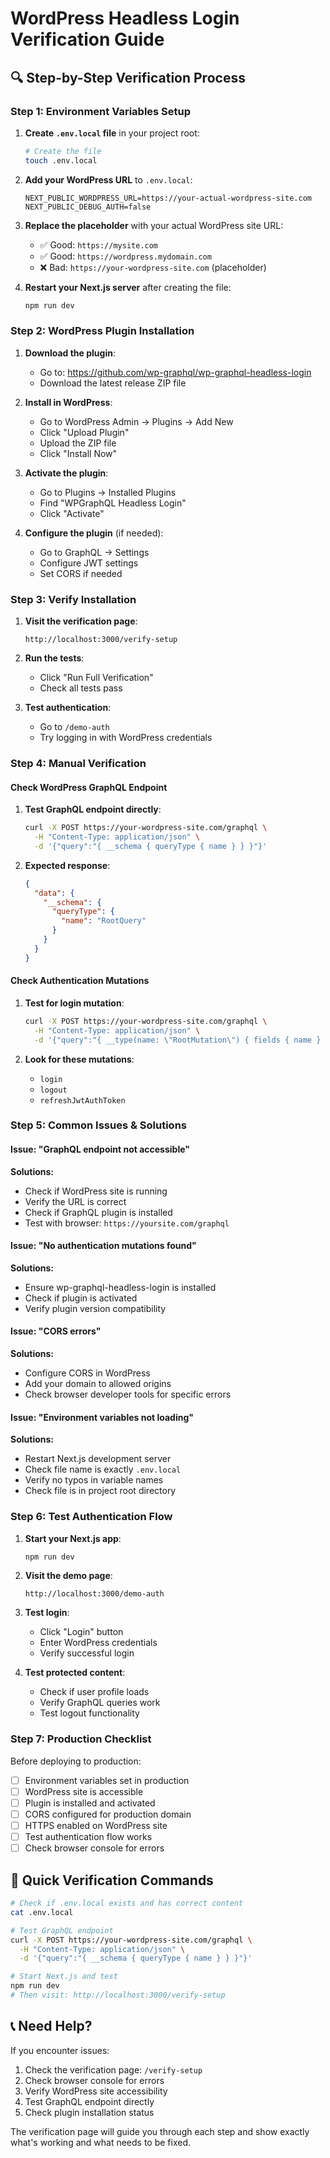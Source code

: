 # WordPress Headless Login Verification Guide

## 🔍 Step-by-Step Verification Process

### Step 1: Environment Variables Setup

1. **Create `.env.local` file** in your project root:

   ```bash
   # Create the file
   touch .env.local
   ```

2. **Add your WordPress URL** to `.env.local`:

   ```env
   NEXT_PUBLIC_WORDPRESS_URL=https://your-actual-wordpress-site.com
   NEXT_PUBLIC_DEBUG_AUTH=false
   ```

3. **Replace the placeholder** with your actual WordPress site URL:

   - ✅ Good: `https://mysite.com`
   - ✅ Good: `https://wordpress.mydomain.com`
   - ❌ Bad: `https://your-wordpress-site.com` (placeholder)

4. **Restart your Next.js server** after creating the file:
   ```bash
   npm run dev
   ```

### Step 2: WordPress Plugin Installation

1. **Download the plugin**:

   - Go to: https://github.com/wp-graphql/wp-graphql-headless-login
   - Download the latest release ZIP file

2. **Install in WordPress**:

   - Go to WordPress Admin → Plugins → Add New
   - Click "Upload Plugin"
   - Upload the ZIP file
   - Click "Install Now"

3. **Activate the plugin**:

   - Go to Plugins → Installed Plugins
   - Find "WPGraphQL Headless Login"
   - Click "Activate"

4. **Configure the plugin** (if needed):
   - Go to GraphQL → Settings
   - Configure JWT settings
   - Set CORS if needed

### Step 3: Verify Installation

1. **Visit the verification page**:

   ```
   http://localhost:3000/verify-setup
   ```

2. **Run the tests**:

   - Click "Run Full Verification"
   - Check all tests pass

3. **Test authentication**:
   - Go to `/demo-auth`
   - Try logging in with WordPress credentials

### Step 4: Manual Verification

#### Check WordPress GraphQL Endpoint

1. **Test GraphQL endpoint directly**:

   ```bash
   curl -X POST https://your-wordpress-site.com/graphql \
     -H "Content-Type: application/json" \
     -d '{"query":"{ __schema { queryType { name } } }"}'
   ```

2. **Expected response**:
   ```json
   {
     "data": {
       "__schema": {
         "queryType": {
           "name": "RootQuery"
         }
       }
     }
   }
   ```

#### Check Authentication Mutations

1. **Test for login mutation**:

   ```bash
   curl -X POST https://your-wordpress-site.com/graphql \
     -H "Content-Type: application/json" \
     -d '{"query":"{ __type(name: \"RootMutation\") { fields { name } } }"}'
   ```

2. **Look for these mutations**:
   - `login`
   - `logout`
   - `refreshJwtAuthToken`

### Step 5: Common Issues & Solutions

#### Issue: "GraphQL endpoint not accessible"

**Solutions:**

- Check if WordPress site is running
- Verify the URL is correct
- Check if GraphQL plugin is installed
- Test with browser: `https://yoursite.com/graphql`

#### Issue: "No authentication mutations found"

**Solutions:**

- Ensure wp-graphql-headless-login is installed
- Check if plugin is activated
- Verify plugin version compatibility

#### Issue: "CORS errors"

**Solutions:**

- Configure CORS in WordPress
- Add your domain to allowed origins
- Check browser developer tools for specific errors

#### Issue: "Environment variables not loading"

**Solutions:**

- Restart Next.js development server
- Check file name is exactly `.env.local`
- Verify no typos in variable names
- Check file is in project root directory

### Step 6: Test Authentication Flow

1. **Start your Next.js app**:

   ```bash
   npm run dev
   ```

2. **Visit the demo page**:

   ```
   http://localhost:3000/demo-auth
   ```

3. **Test login**:

   - Click "Login" button
   - Enter WordPress credentials
   - Verify successful login

4. **Test protected content**:
   - Check if user profile loads
   - Verify GraphQL queries work
   - Test logout functionality

### Step 7: Production Checklist

Before deploying to production:

- [ ] Environment variables set in production
- [ ] WordPress site is accessible
- [ ] Plugin is installed and activated
- [ ] CORS configured for production domain
- [ ] HTTPS enabled on WordPress site
- [ ] Test authentication flow works
- [ ] Check browser console for errors

## 🚨 Quick Verification Commands

```bash
# Check if .env.local exists and has correct content
cat .env.local

# Test GraphQL endpoint
curl -X POST https://your-wordpress-site.com/graphql \
  -H "Content-Type: application/json" \
  -d '{"query":"{ __schema { queryType { name } } }"}'

# Start Next.js and test
npm run dev
# Then visit: http://localhost:3000/verify-setup
```

## 📞 Need Help?

If you encounter issues:

1. Check the verification page: `/verify-setup`
2. Check browser console for errors
3. Verify WordPress site accessibility
4. Test GraphQL endpoint directly
5. Check plugin installation status

The verification page will guide you through each step and show exactly what's working and what needs to be fixed.
